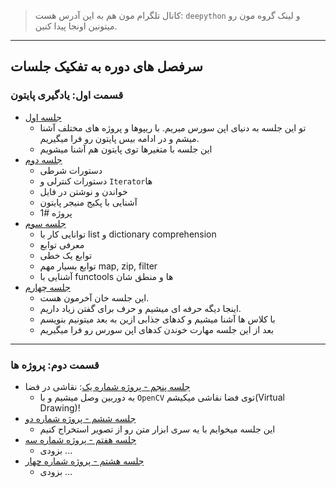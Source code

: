 > کانال تلگرام مون هم به این آدرس هست: `deepython` و لینک گروه مون رو میتونین اونجا پیدا کنین.

---
## سرفصل های دوره به تفکیک جلسات

### قسمت اول: یادگیری پایتون

- [جلسه اول](S01)
    - تو این جلسه به دنیای اپن سورس میریم. با ریپوها و پروژه های مختلف آشنا میشم و در ادامه بیس پایتون رو فرا میگیریم.
    - این جلسه با متغیرها توی پایتون هم آشنا میشویم
- [جلسه دوم](S02)
    - دستورات شرطی
    - دستورات کنترلی و `Iterator`ها
    - خواندن و نوشتن در فایل
    - آشنایی با پکیج منیجر پایتون
    - پروژه #1
- [جلسه سوم](S03)
    - توانایی کار با list و dictionary comprehension 
    - معرفی توابع
    - توابع یک خطی
    - توابع بسیار مهم  map, zip, filter
    - آشنایی با functools ها و منطق شان
- [جلسه چهارم](S04)
    - این جلسه خان آخرمون هست.
    - اینجا دیگه حرفه ای میشیم و حرف برای گفتن زیاد داریم.
    - با کلاس ها آشنا میشیم و کدهای جذابی ازین به بعد میتونیم بنویسم
    - بعد از این جلسه مهارت خوندن کدهای اپن سورس رو فرا میگیریم

----

### قسمت دوم: پروژه ها
- [جلسه پنجم - پروژه شماره یک](S05): نقاشی در فضا
    - به دوربین وصل میشیم و با `OpenCV` توی فضا نقاشی میکیشم(Virtual Drawing)!
- [جلسه ششم - پروژه شماره دو](S06)
    - این جلسه میخوایم با یه سری ابزار متن رو از تصویر استخراج کنیم
- [جلسه هفتم - پروژه شماره سه](S07)
    - بزودی ...
- [جلسه هشتم - پروژه شماره چهار](S08)
    - بزودی ...


